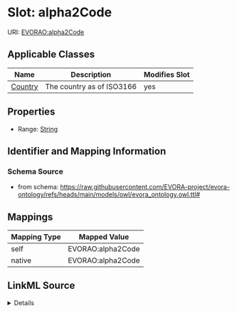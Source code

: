 

# Slot: alpha2Code



URI: [EVORAO:alpha2Code](https://raw.githubusercontent.com/EVORA-project/evora-ontology/refs/heads/main/models/owl/evora_ontology.owl.ttl#alpha2Code)



<!-- no inheritance hierarchy -->





## Applicable Classes

| Name | Description | Modifies Slot |
| --- | --- | --- |
| [Country](Country.md) | The country as of ISO3166 |  yes  |







## Properties

* Range: [String](String.md)





## Identifier and Mapping Information







### Schema Source


* from schema: https://raw.githubusercontent.com/EVORA-project/evora-ontology/refs/heads/main/models/owl/evora_ontology.owl.ttl#




## Mappings

| Mapping Type | Mapped Value |
| ---  | ---  |
| self | EVORAO:alpha2Code |
| native | EVORAO:alpha2Code |




## LinkML Source

<details>
```yaml
name: alpha2Code
from_schema: https://raw.githubusercontent.com/EVORA-project/evora-ontology/refs/heads/main/models/owl/evora_ontology.owl.ttl#
rank: 1000
alias: alpha2Code
domain_of:
- Country
range: string

```
</details>